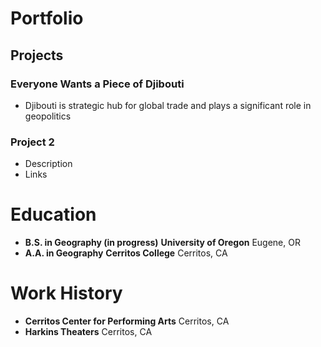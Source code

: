 # Portfolio

## Projects
### Everyone Wants a Piece of Djibouti
- Djibouti is strategic hub for global trade and plays a significant role in geopolitics

### Project 2
- Description
- Links

# Education
- **B.S. in Geography (in progress)**
**University of Oregon** Eugene, OR
- **A.A. in Geography**
 **Cerritos College** Cerritos, CA

# Work History
- **Cerritos Center for Performing Arts** Cerritos, CA
- **Harkins Theaters** Cerritos, CA
